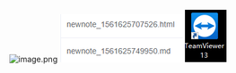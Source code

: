 ![image.png](0)
![title](https://raw.githubusercontent.com/Simon717/gitnote-imgs/master/%20gitnote/2019/06/27/1561626676149-1561626676150.png)
![title](https://raw.githubusercontent.com/Simon717/gitnote-imgs/master/%20gitnote/2019/06/27/1561626722218-1561626722220.png)